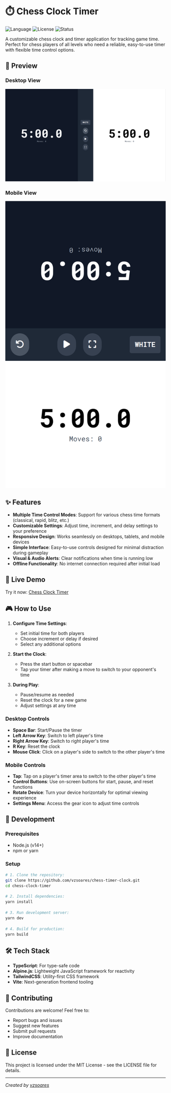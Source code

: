 # ⏱️ Chess Clock Timer

![Language](https://img.shields.io/badge/language-TypeScript%20%7C%20AlpineJS-blue)
![License](https://img.shields.io/badge/license-MIT-green)
![Status](https://img.shields.io/badge/status-active-brightgreen)

A customizable chess clock and timer application for tracking game time. Perfect for chess players of all levels who need a reliable, easy-to-use timer with flexible time control options.

## 📱 Preview

### Desktop View

![Desktop Preview](./public/preview_desktop.png)

### Mobile View

![Mobile Preview](./public/preview_mobile.png)

## ✨ Features

- **Multiple Time Control Modes**: Support for various chess time formats (classical, rapid, blitz, etc.)
- **Customizable Settings**: Adjust time, increment, and delay settings to your preference
- **Responsive Design**: Works seamlessly on desktops, tablets, and mobile devices
- **Simple Interface**: Easy-to-use controls designed for minimal distraction during gameplay
- **Visual & Audio Alerts**: Clear notifications when time is running low
- **Offline Functionality**: No internet connection required after initial load

## 🚀 Live Demo

Try it now: [Chess Clock Timer](https://vzsoares.github.io/chess-timer-clock/)

## 🎮 How to Use

1. **Configure Time Settings**:

    - Set initial time for both players
    - Choose increment or delay if desired
    - Select any additional options

2. **Start the Clock**:

    - Press the start button or spacebar
    - Tap your timer after making a move to switch to your opponent's time

3. **During Play**:
    - Pause/resume as needed
    - Reset the clock for a new game
    - Adjust settings at any time

### Desktop Controls

- **Space Bar**: Start/Pause the timer
- **Left Arrow Key**: Switch to left player's time
- **Right Arrow Key**: Switch to right player's time
- **R Key**: Reset the clock
- **Mouse Click**: Click on a player's side to switch to the other player's time

### Mobile Controls

- **Tap**: Tap on a player's timer area to switch to the other player's time
- **Control Buttons**: Use on-screen buttons for start, pause, and reset functions
- **Rotate Device**: Turn your device horizontally for optimal viewing experience
- **Settings Menu**: Access the gear icon to adjust time controls

## 🔧 Development

### Prerequisites

- Node.js (v14+)
- npm or yarn

### Setup

```bash
# 1. Clone the repository:
git clone https://github.com/vzsoares/chess-timer-clock.git
cd chess-clock-timer

# 2. Install dependencies:
yarn install

# 3. Run development server:
yarn dev

# 4. Build for production:
yarn build
```

## 🛠️ Tech Stack

- **TypeScript**: For type-safe code
- **Alpine.js**: Lightweight JavaScript framework for reactivity
- **TailwindCSS**: Utility-first CSS framework
- **Vite**: Next-generation frontend tooling

## 🤝 Contributing

Contributions are welcome! Feel free to:

- Report bugs and issues
- Suggest new features
- Submit pull requests
- Improve documentation

## 📄 License

This project is licensed under the MIT License - see the LICENSE file for details.

---

_Created by [vzsoares](https://github.com/vzsoares)_
